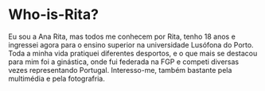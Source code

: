 # Who-is-Rita?
Eu sou a Ana Rita, mas todos me conhecem por Rita, tenho 18 anos e ingressei agora para o ensino superior na universidade Lusófona do Porto. Toda a minha vida pratiquei diferentes desportos, e o que mais se destacou para mim foi a ginástica, onde fui federada na FGP e competi diversas vezes representando Portugal. Interesso-me, também bastante pela multimédia e pela fotografria.
